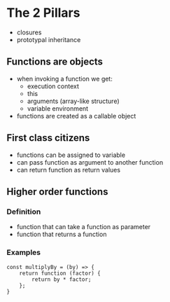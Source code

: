 # The 2 Pillars

- closures
- prototypal inheritance

## Functions are objects

- when invoking a function we get:
  - execution context
  - this
  - arguments (array-like structure)
  - variable environment
- functions are created as a callable object

## First class citizens

- functions can be assigned to variable
- can pass function as argument to another function
- can return function as return values

## Higher order functions

### Definition

- function that can take a function as parameter
- function that returns a function

### Examples

```
const multiplyBy = (by) => {
    return function (factor) {
        return by * factor;
    };
}
```
